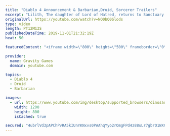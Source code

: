 ```yaml
---
title: "Diablo 4 Announcement & Barbarian,Druid, Sorcerer Trailers"
excerpt: "Lilith, The daughter of Lord of Hatred, returns to Sanctuary in the reveal trailer for Diablo 4. Diablo IV is the newest cinematic from ..."
originalUrl: https://youtube.com/watch?v=NO0bQ0Slods
type: video
length: PT12M13S
publishedDateTime: 2019-11-01T21:32:19Z
heat: 50

featuredContent: "<iframe width=\"800\" height=\"500\" frameborder=\"0\" src=\"https://www.youtube.com/embed/NO0bQ0Slods\" allow=\"accelerometer; autoplay; encrypted-media; gyroscope; picture-in-picture\" allowfullscreen></iframe>"

provider:
  name: Gravity Games
  domain: youtube.com

topics:
  - Diablo 4
  - Druid
  - Barbarian

images:
  - url: https://www.youtube.com/img/desktop/supported_browsers/dinosaur.png
    width: 1200
    height: 800
    isCached: true

secured: "4ubrlVd3pAPChPvRA5kIUnYKNxvs0PAAhqYyo2rOmgFPd4z88uLr7gbrO1WXCrkGIdbHSMWxjtAkRbyCuhGPV9qhea4yiZ7qI0R/P4PoFoiCDQhEaQpio03YdroXURnybUOlX3vwCKWXggJ1PJfoxjDG3ALKqYSykDAeDBpD22oxAvz2x6ZWLTtJJBDjoqqEDIRK8zVfUvv63sSZ5gZaLytn+Xd1jrsKvEYwkAnl5CJiylF6b8mWnDCMpCtIm1LF2klFvFVK3dJ8xSQw8BMw9ORjJ/g6dxQn7P1S4rOYwTEXxq77Tq4dpWxl6hcaf2kq9UcodR0M1mlNfESx5is3LJgai7+fYaBULTmVoxPmJze4WKQGju4O+x6d1EusHRTQzOOUJgH4MMMj2IhedxpmlIQC16pq5sIUIjTkIn4o2qo=;+JbgFWSwcu6R4LoczD0zaw=="
---
```


